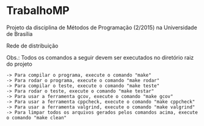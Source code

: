 # TrabalhoMP
Projeto da disciplina de Métodos de Programação (2/2015) na Universidade de Brasília 

Rede de distribuição

Obs.: Todos os comandos a seguir devem ser executados no diretório raiz do projeto

	-> Para compilar o programa, execute o comando "make"
	-> Para rodar o programa, execute o comando "make rodar"
	-> Para compilar o teste, execute o comando "make teste"
	-> Para rodar o teste, execute o comando "make testar"
	-> Para usar a ferramenta gcov, execute o comando "make gcov"
	-> Para usar a ferramenta cppcheck, execute o comando "make cppcheck"
	-> Para usar a ferramenta valgrind, execute o comando "make valgrind"
	-> Para limpar todos os arquivos gerados pelos comandos acima, execute o comando "make clean"
